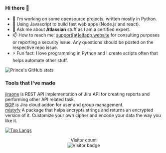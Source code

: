 ### Hi there 👋

<!--
**princenyeche/princenyeche** is a ✨ _special_ ✨ repository because its `README.md` (this file) appears on your GitHub profile.

Here are some ideas to get you started:

- 🔭 I’m currently working on ...
- 🌱 I’m currently learning ...
- 👯 I’m looking to collaborate on ...
- 🤔 I’m looking for help with ...
- 💬 Ask me about ...
- 📫 How to reach me: ...
- 😄 Pronouns: ...
- ⚡ Fun fact: ...
-->

- 🔭 I'm working on some opensource projects, written mostly in Python. 
- 🌱 Using Javascript to build fast web apps (Node.js and react).
- 💬 Ask me about **Atlassian** stuff as I am a certified expert.
- 📫 How to reach me: [support[at]elfapp.website](mailto:support%40elfapp.website) for consulting purposes or reporting a security issue. Any questions should be posted on the respective repo issue.
- ⚡ Fun fact: I love programming in Python and I create scripts often that helps automate other stuff.

![Prince's GitHub stats](https://github-readme-stats.vercel.app/api?username=princenyeche&show_icons=true&theme=default)


### Tools that I've made
[jiraone](https://github.com/princenyeche/jiraone) is REST API implementation of Jira API for creating reports and performing other API related task.<br />
[BOP](https://github.com/princenyeche/BOP) is Jira cloud addon for user and group management. <br>
[mistyfy](https://github.com/princenyeche/mistyfy) A package that helps encrypts strings and returns an encrypted version of it. Customize your own cipher and encode your data the way you like it.

[![Top Langs](https://github-readme-stats.vercel.app/api/top-langs/?username=princenyeche&layout=compact)](https://github.com/princenyeche)

<p align="center"> 
  Visitor count<br>
<img src="https://visitor-badge.glitch.me/badge?page_id=princenyeche" alt="Visitor badge" />
  </p>
